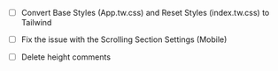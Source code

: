 

- [ ] Convert Base Styles (App.tw.css) and Reset Styles (index.tw.css) to Tailwind
- [ ] Fix the issue with the Scrolling Section Settings (Mobile)

- [ ] Delete height comments
